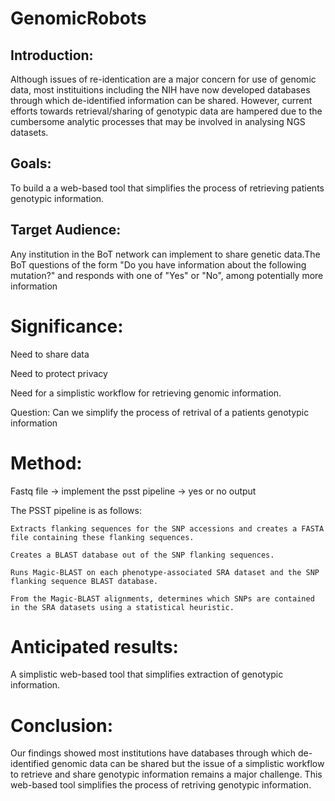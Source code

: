 # GenomicRobots
## Introduction:

Although issues of re-identication are a major concern for use of genomic data, most instituitions including the NIH have now developed databases through which de-identified information can be shared. However, current efforts towards retrieval/sharing of genotypic data are hampered due to the cumbersome analytic processes that may be involved in analysing NGS datasets.

## Goals: 

To build a a web-based tool that simplifies the process of retrieving patients genotypic information.

## Target Audience: 

Any institution in the BoT network can implement to share genetic data.The BoT questions of the form "Do you have information about the following mutation?" and responds with one of "Yes" or "No", among potentially more information


# Significance: 

Need to share data 

Need to protect privacy

Need for a simplistic workflow for retrieving genomic information. 

Question: Can we simplify the process of retrival of a patients  genotypic information  

# Method:

Fastq file -> implement the psst pipeline -> yes or no output 

The PSST pipeline is as follows:

    Extracts flanking sequences for the SNP accessions and creates a FASTA file containing these flanking sequences.

    Creates a BLAST database out of the SNP flanking sequences.

    Runs Magic-BLAST on each phenotype-associated SRA dataset and the SNP flanking sequence BLAST database.

    From the Magic-BLAST alignments, determines which SNPs are contained in the SRA datasets using a statistical heuristic.
    
# Anticipated results: 

A simplistic web-based tool that simplifies extraction of genotypic information.

# Conclusion: 
Our findings showed most institutions have databases through which de-identified genomic data can be shared but the issue of a simplistic workflow to retrieve and share genotypic information remains a major challenge. This web-based tool simplifies the process of retriving genotypic information.

